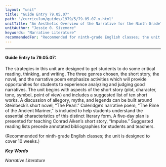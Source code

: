 ```yaml
---
layout: "unit"
title: "Guide Entry 79.05.07"
path: "/curriculum/guides/1979/5/79.05.07.x.html"
unitTitle: "An Aesthetic Overview of the Narrative for the Ninth Grade"
unitAuthor: "Jessie 0. Sizemore"
keywords: "Narrative Literature"
recommendedFor: "Recommended for ninth-grade English classes; the unit is designed to cover 10 weeks."
---
```

<body>
<hr/>
<h4>
Guide Entry to 79.05.07:
</h4>
The strategies in this unit are designed to get students to do some critical reading, thinking, and writing.  The three genres chosen, the short story, the novel, and the narrative poem emphasize activities which will provide opportunities for students to experience analyzing and judging good narratives.  The unit begins with aspects of the short story (plot, character, tone, symbol, point of view) and includes a suggested list of ten short works.  A discussion of allegory, myths, and legends can be built around Steinbeck’s short novel, “The Pearl.”  Coleridge’s narrative poem, “The Rime of the Ancient Mariner,” is included to help students understand the essential characteristics of this distinct literary form.  A five-day plan is presented for teaching Conrad Aiken’s short story, “Impulse.” Suggested reading lists precede annotated bibliographies for students and teachers.
<p>
(Recommended for ninth-grade English classes; the unit is designed to cover 10 weeks.)
</p>
<p>
<b>
<i>
Key Words
</i>
</b>
<br/>
</p>
<p>
<i>
Narrative Literature
</i>
</p>
</body>